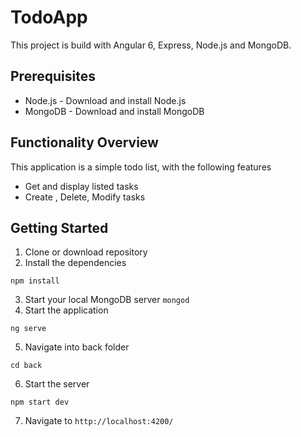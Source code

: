 # TodoApp
This project is build with Angular 6, Express, Node.js and MongoDB.

## Prerequisites
  * Node.js - Download and install Node.js
  * MongoDB - Download and install MongoDB

## Functionality Overview

This application is a simple todo list, with the following features
  * Get and display listed tasks
  * Create , Delete, Modify tasks

## Getting Started

1. Clone or download repository
2. Install the dependencies
```
npm install
```
3. Start your local MongoDB server `mongod`
4. Start the application
```
ng serve
```
5. Navigate into back folder
```
cd back
```
6. Start the server
```
npm start dev
```
7. Navigate to `http://localhost:4200/`
